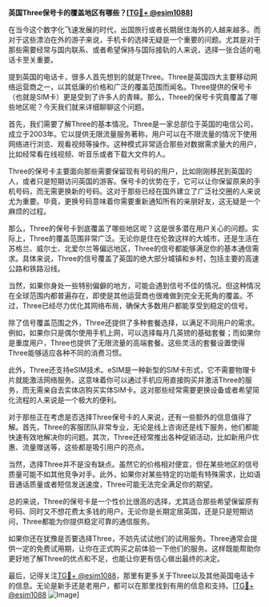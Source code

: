 **英国Three保号卡的覆盖地区有哪些？[[TG💪+ @esim1088](https://t.me/s/esim1088)]**

在当今这个数字化飞速发展的时代，出国旅行或者长期居住海外的人越来越多。而对于这些漂泊在外的游子来说，手机卡的选择无疑是一个重要的问题。尤其是对于那些需要经常与国内联系、或者希望保持与国际接轨的人来说，选择一张合适的电话卡至关重要。

提到英国的电话卡，很多人首先想到的就是Three。Three是英国四大主要移动网络运营商之一，以其低廉的价格和广泛的覆盖范围而闻名。Three提供的保号卡（也就是SIM卡）更是受到了许多人的青睐。那么，Three的保号卡究竟覆盖了哪些地区呢？今天我们就来详细聊聊这个问题。

首先，我们需要了解Three的基本情况。Three是一家总部位于英国的电信公司，成立于2003年。它以提供无限流量服务著称，用户可以在不限流量的情况下使用网络进行浏览、观看视频等操作。这种模式非常适合那些对数据需求量大的用户，比如经常看在线视频、听音乐或者下载大文件的人。

Three的保号卡主要面向那些需要保留现有号码的用户，比如刚刚移民到英国的人，或者只是短期访问英国的游客。保号卡的优势在于，它可以让你保留原来的手机号码，而无需更换新的号码。这对于那些已经在国外建立了广泛社交圈的人来说尤为重要。毕竟，更换号码意味着你需要重新通知所有的亲朋好友，这无疑是一个麻烦的过程。

那么，Three的保号卡到底覆盖了哪些地区呢？这是很多潜在用户关心的问题。实际上，Three的覆盖范围非常广泛。无论你是住在伦敦这样的大城市，还是生活在苏格兰、威尔士、北爱尔兰等偏远地区，Three的信号都能够满足你的基本通信需求。具体来说，Three的信号覆盖了英国的绝大部分城镇和乡村，包括主要的高速公路和铁路沿线。

当然，如果你身处一些特别偏僻的地方，可能会遇到信号不佳的情况。但这种情况在全球范围内都普遍存在，即使是其他运营商也很难做到完全无死角的覆盖。不过，Three已经尽力优化其网络布局，确保大多数用户都能享受到稳定的信号。

除了信号覆盖范围之外，Three还提供了多种套餐选择，以满足不同用户的需求。例如，如果你只是偶尔使用手机上网，可以选择每月几英镑的基础套餐；而如果你是重度用户，Three也提供了无限流量的高端套餐。这些灵活的套餐设置使得Three能够适应各种不同的消费习惯。

此外，Three还支持eSIM技术。eSIM是一种新型的SIM卡形式，它不需要物理卡片就能激活网络服务。这意味着你可以通过手机应用直接购买并激活Three的服务，而无需亲自去实体店购买实体SIM卡。这对那些经常需要更换设备或者希望简化流程的人来说是一个极大的便利。

对于那些正在考虑是否选择Three保号卡的人来说，还有一些额外的信息值得了解。首先，Three的客服团队非常专业，无论是线上咨询还是线下服务，他们都能快速有效地解决你的问题。其次，Three还经常推出各种促销活动，比如新用户优惠、流量赠送等，这些都是吸引用户的亮点。

当然，选择Three并不是没有缺点。虽然它的价格相对便宜，但在某些地区的信号质量可能不如其他竞争对手。此外，如果你对某些特定的功能有特殊需求，比如语音通话质量或者短信发送速度，Three可能无法完全满足你的期望。

总的来说，Three的保号卡是一个性价比很高的选择，尤其适合那些希望保留原有号码、同时又不想花费太多钱的用户。无论你是长期定居英国，还是只是短期访问，Three都能为你提供稳定可靠的通信服务。

如果你还在犹豫是否要选择Three，不妨先试试他们的试用服务。Three通常会提供一定的免费试用期，让你在正式购买之前体验一下他们的服务。这样既能帮助你更好地了解Three的优点和不足，也能让你更有信心做出最终的决定。

最后，记得关注[TG💪+ @esim1088](https://t.me/s/esim1088)，那里有更多关于Three以及其他英国电话卡的信息。无论是新手还是老用户，都可以在那里找到有用的信息和支持。[[TG💪+ @esim1088](https://t.me/s/esim1088) ![Image](https://i.postimg.cc/4NQfJmqS/Snipaste-2025-05-13-00-14-12.png)]